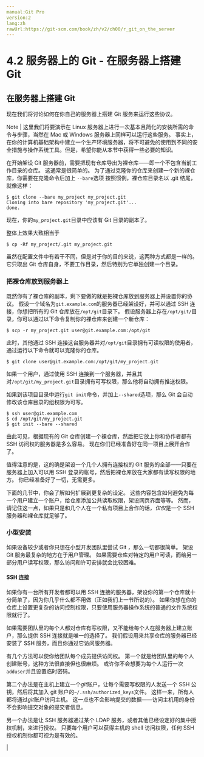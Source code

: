 ```yaml
---
manual:Git Pro
version:2
lang:zh
rawUrl:https://git-scm.com/book/zh/v2/ch00/r_git_on_the_server
---
```



# 4.2 服务器上的 Git - 在服务器上搭建 Git

## 在服务器上搭建 Git<a name="r_git_on_the_server"></a>


现在我们将讨论如何在你自己的服务器上搭建 Git 服务来运行这些协议。



Note | 这里我们将要演示在 Linux 服务器上进行一次基本且简化的安装所需的命令与步骤，当然在 Mac 或 Windows 服务器上同样可以运行这些服务。 事实上，在你的计算机基础架构中建立一个生产环境服务器，将不可避免的使用到不同的安全措施与操作系统工具。但是，希望你能从本节中获得一些必要的知识。 




在开始架设 Git 服务器前，需要把现有仓库导出为裸仓库——即一个不包含当前工作目录的仓库。 这通常是很简单的。 为了通过克隆你的仓库来创建一个新的裸仓库，你需要在克隆命令后加上 `--bare`选项 按照惯例，裸仓库目录名以 .git 结尾，就像这样：



```
$ git clone --bare my_project my_project.git
Cloning into bare repository 'my_project.git'...
done.
```




现在，你的`my_project.git`目录中应该有 Git 目录的副本了。




整体上效果大致相当于



```
$ cp -Rf my_project/.git my_project.git
```




虽然在配置文件中有若干不同，但是对于你的目的来说，这两种方式都是一样的。 它只取出 Git 仓库自身，不要工作目录，然后特别为它单独创建一个目录。



### 把裸仓库放到服务器上<a name="r_bare_repo"></a>


既然你有了裸仓库的副本，剩下要做的就是把裸仓库放到服务器上并设置你的协议。 假设一个域名为`git.example.com`的服务器已经架设好，并可以通过 SSH 连接，你想把所有的 Git 仓库放在`/opt/git`目录下。 假设服务器上存在`/opt/git/`目录，你可以通过以下命令复制你的裸仓库来创建一个新仓库：



```
$ scp -r my_project.git user@git.example.com:/opt/git
```




此时，其他通过 SSH 连接这台服务器并对`/opt/git`目录拥有可读权限的使用者，通过运行以下命令就可以克隆你的仓库。



```
$ git clone user@git.example.com:/opt/git/my_project.git
```




如果一个用户，通过使用 SSH 连接到一个服务器，并且其对`/opt/git/my_project.git`目录拥有可写权限，那么他将自动拥有推送权限。




如果到该项目目录中运行`git init`命令，并加上`--shared`选项，那么 Git 会自动修改该仓库目录的组权限为可写。



```
$ ssh user@git.example.com
$ cd /opt/git/my_project.git
$ git init --bare --shared
```




由此可见，根据现有的 Git 仓库创建一个裸仓库，然后把它放上你和协作者都有 SSH 访问权的服务器是多么容易。 现在你们已经准备好在同一项目上展开合作了。




值得注意的是，这的确是架设一个几个人拥有连接权的 Git 服务的全部——只要在服务器上加入可以用 SSH 登录的帐号，然后把裸仓库放在大家都有读写权限的地方。 你已经准备好了一切，无需更多。




下面的几节中，你会了解如何扩展到更复杂的设定。 这些内容包含如何避免为每一个用户建立一个账户，给仓库添加公共读取权限，架设网页界面等等。 然而，请记住这一点，如果只是和几个人在一个私有项目上合作的话，*仅仅*是一个 SSH 服务器和裸仓库就足够了。




### 小型安装<a name="_小型安装"></a>


如果设备较少或者你只想在小型开发团队里尝试 Git ，那么一切都很简单。 架设 Git 服务最复杂的地方在于用户管理。 如果需要仓库对特定的用户可读，而给另一部分用户读写权限，那么访问和许可安排就会比较困难。



#### SSH 连接<a name="_ssh_连接"></a>


如果你有一台所有开发者都可以用 SSH 连接的服务器，架设你的第一个仓库就十分简单了，因为你几乎什么都不用做（正如我们上一节所说的）。 如果你想在你的仓库上设置更复杂的访问控制权限，只要使用服务器操作系统的普通的文件系统权限就行了。




如果需要团队里的每个人都对仓库有写权限，又不能给每个人在服务器上建立账户，那么提供 SSH 连接就是唯一的选择了。 我们假设用来共享仓库的服务器已经安装了 SSH 服务，而且你通过它访问服务器。




有几个方法可以使你给团队每个成员提供访问权。 第一个就是给团队里的每个人创建账号，这种方法很直接但也很麻烦。 或许你不会想要为每个人运行一次`adduser`并且设置临时密码。




第二个办法是在主机上建立一个*git*账户，让每个需要写权限的人发送一个 SSH 公钥，然后将其加入 git 账户的`~/.ssh/authorized_keys`文件。 这样一来，所有人都将通过*git*账户访问主机。 这一点也不会影响提交的数据——访问主机用的身份不会影响提交对象的提交者信息。




另一个办法是让 SSH 服务器通过某个 LDAP 服务，或者其他已经设定好的集中授权机制，来进行授权。 只要每个用户可以获得主机的 shell 访问权限，任何 SSH 授权机制你都可视为是有效的。




|


